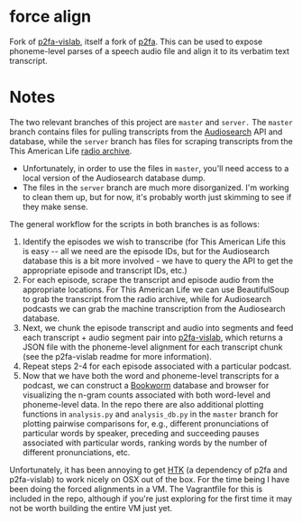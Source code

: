 force align
============
Fork of [p2fa-vislab](https://github.com/ucbvislab/p2fa-vislab), itself a fork of [p2fa](http://www.ling.upenn.edu/phonetics/p2fa/). This can be used to expose phoneme-level parses of a speech audio file and align it to its verbatim text transcript.

# Notes
The two relevant branches of this project are `master` and `server.` The `master` branch contains files for pulling transcripts from the [Audiosearch](https://www.audiosear.ch/) API and database, while the `server` branch has files for scraping transcripts from the This American Life [radio archive](http://www.thisamericanlife.org/radio-archives).
- Unfortunately, in order to use the files in `master`, you'll need access to a local version of the Audiosearch database dump.
- The files in the `server` branch are much more disorganized. I'm working to clean them up, but for now, it's probably worth just skimming to see if they make sense.

The general workflow for the scripts in both branches is as follows:
1. Identify the episodes we wish to transcribe (for This American Life this is easy -- all we need are the episode IDs, but for the Audiosearch database this is a bit more involved - we have to query the API to get the appropriate episode and transcript IDs, etc.)
2. For each episode, scrape the transcript and episode audio from the appropriate locations. For This American Life we can use BeautifulSoup to grab the transcript from the radio archive, while for Audiosearch podcasts we can grab the machine transcription from the Audiosearch database.
4. Next, we chunk the episode transcript and audio into segments and feed each transcript + audio segment pair into [p2fa-vislab](https://github.com/ucbvislab/p2fa-vislab), which returns a JSON file with the phoneme-level alignment for each transcript chunk (see the p2fa-vislab readme for more information).
5. Repeat steps 2-4 for each episode associated with a particular podcast.
6. Now that we have both the word and phoneme-level transcripts for a podcast, we can construct a [Bookworm](https://bookworm-project.github.io/Docs/) database and browser for visualizing the n-gram counts associated with both word-level and phoneme-level data. In the repo there are also additional plotting functions in `analysis.py` and `analysis_db.py` in the `master` branch for plotting pairwise comparisons for, e.g., different pronunciations of particular words by speaker, preceding and succeeding pauses associated with particular words, ranking words by the number of different pronunciations, etc.

Unfortunately, it has been annoying to get [HTK](http://htk.eng.cam.ac.uk/) (a dependency of p2fa and p2fa-vislab) to work nicely on OSX out of the box. For the time being I have been doing the forced alignments in a VM. The Vagrantfile for this is included in the repo, although if you're just exploring for the first time it may not be worth building the entire VM just yet.
